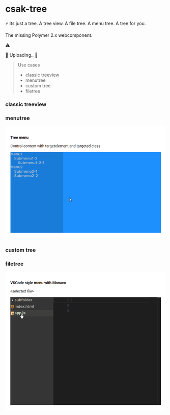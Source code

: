 # csak-tree
:zap: Its just a tree. A tree view. A file tree. A menu tree. A tree for you.  

The missing Polymer 2.x webcomponent.  

:warning:	

:construction: 
Uploading..
:construction:

> Use cases
> + classic treeview
> + menutree
> + custom tree
> + filetree

### classic treeview
### menutree

![](https://github.com/csakaszamok/csak-tree/blob/master/csaktree_menutree.gif?raw=true)

### custom tree
### filetree

![](https://github.com/csakaszamok/csak-tree/blob/master/csaktree_vscodemonaco.gif?raw=true)
